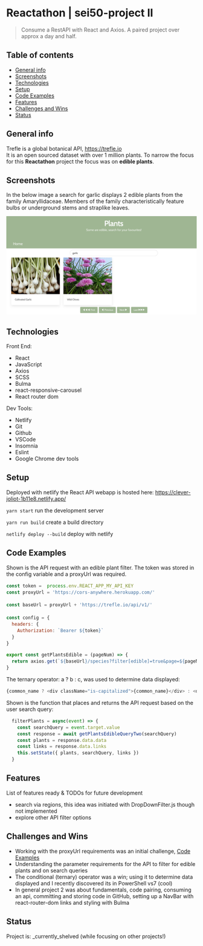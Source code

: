 # Reactathon | sei50-project II
> Consume a RestAPI with React and Axios.  A paired project over approx a day and half.

## Table of contents
* [General info](#general-info)
* [Screenshots](#screenshots)
* [Technologies](#technologies)
* [Setup](#setup)
* [Code Examples](#code-examples)
* [Features](#features)
* [Challenges and Wins](#challenges-and-wins)
* [Status](#status)

## General info
Trefle is a global botanical API, https://trefle.io  
It is an open sourced dataset with over 1 million plants.  To narrow the focus for this **Reactathon** project the focus was on **edible plants**.

## Screenshots

In the below image a search for garlic displays 2 edible plants from the family Amaryllidaceae.  Members of the family characteristically feature bulbs or underground stems and straplike leaves.

![Example screenshot](./img/search-garlic.png)

## Technologies

Front End:
- React
- JavaScript
- Axios
- SCSS
- Bulma
- react-responsive-carousel
- React router dom

Dev Tools:
- Netlify
- Git 
- Github
- VSCode
- Insomnia
- Eslint
- Google Chrome dev tools

## Setup
Deployed with netlify the React API webapp is hosted here:
https://clever-joliot-1b11e8.netlify.app/

`yarn start` run the development server

`yarn run build` create a build directory

`netlify deploy --build` deploy with netlify

## Code Examples

Shown is the API request with an edible plant filter.  The token was stored in the config variable and a proxyUrl was required.

```js
const token =  process.env.REACT_APP_MY_API_KEY
const proxyUrl = 'https://cors-anywhere.herokuapp.com/'

const baseUrl = proxyUrl + 'https://trefle.io/api/v1/'

const config = {
  headers: {
    Authorization: `Bearer ${token}`
  }
}
```
```js
export const getPlantsEdible = (pageNum) => {
  return axios.get(`${baseUrl}/species?filter[edible]=true&page=${pageNum}`, config)
}
```

The ternary operator: a ? b : c, was used to determine data displayed:

```js
{common_name ? <div className="is-capitalized">{common_name}</div> : <div className="is-italic">{scientific_name}</div>}
```

Shown is the function that places and returns the API request based on the user search query:

```js
  filterPlants = async(event) => {
    const searchQuery = event.target.value
    const response = await getPlantsEdibleQueryTwo(searchQuery)
    const plants = response.data.data
    const links = response.data.links
    this.setState({ plants, searchQuery, links })
  }
```

## Features
List of features ready & TODOs for future development
* search via regions, this idea was initiated with DropDownFilter.js though not implemented
* explore other API filter options

## Challenges and Wins
* Working with the proxyUrl requirements was an initial challenge, [Code Examples](#code-examples)
* Understanding the parameter requirements for the API to filter for edible plants and on search queries
* The conditional (ternary) operator was a win; using it to determine data displayed and I recently discovered its in PowerShell vs7 (cool)
* In general project 2 was about fundamentals, code pairing, consuming an api, committing and storing code in GitHub, setting up a NavBar with react-router-dom links and styling with Bulma

## Status
Project is: _currently_shelved (while focusing on other projects!)